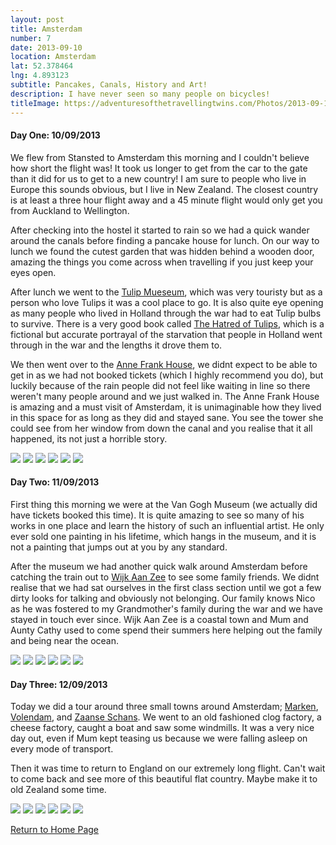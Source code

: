 ```yaml
---
layout: post
title: Amsterdam
number: 7
date: 2013-09-10
location: Amsterdam
lat: 52.378464
lng: 4.893123
subtitle: Pancakes, Canals, History and Art!
description: I have never seen so many people on bicycles!
titleImage: https://adventuresofthetravellingtwins.com/Photos/2013-09-10-Amsterdam/cover-min.JPG
---
```


<h4>Day One: 10/09/2013</h4>

We flew from Stansted to Amsterdam this morning and I couldn't believe how short the flight was! It took us longer to get from the car to the gate than it did for us to get to a new country!
I am sure to people who live in Europe this sounds obvious, but I live in New Zealand. The closest country is at least a three hour flight away and a 45 minute flight would only get you from Auckland to Wellington.

After checking into the hostel it started to rain so we had a quick wander around the canals before finding a pancake house for lunch. On our way to lunch we found the cutest garden that was hidden behind a wooden door, amazing the things you come across when travelling if you just keep your eyes open.

After lunch we went to the <a target="_blank" href="http://www.amsterdamtulipmuseum.com/en/">Tulip Mueseum</a>, which was very touristy but as a person who love Tulips it was a cool place to go. 
It is also quite eye opening as many people who lived in Holland through the war had to eat Tulip bulbs to survive. 
There is a very good book called <a target="_blank" href="http://www.nytimes.com/2007/08/12/books/review/Lappin-t.html">The Hatred of Tulips</a>, which is a fictional but accurate portrayal of the starvation that people in Holland went through in the war and the lengths it drove them to.

We then went over to the <a target="_blank" href="http://www.annefrank.org/en/">Anne Frank House</a>, we didnt expect to be able to get in as we had not booked tickets (which I highly recommend you do), but luckily because of the rain people did not feel like waiting in line so there weren't many people around and we just walked in.
The Anne Frank House is amazing and a must visit of Amsterdam, it is unimaginable how they lived in this space for as long as they did and stayed sane. You see the tower she could see from her window from down the canal and you realise that it all happened, its not just a horrible story. 

<img src="https://adventuresofthetravellingtwins.com/Photos/2013-09-10-Amsterdam/day11-min.JPG" class="image1">
<img src="https://adventuresofthetravellingtwins.com/Photos/2013-09-10-Amsterdam/day12-min.JPG" class="image1">
<img src="https://adventuresofthetravellingtwins.com/Photos/2013-09-10-Amsterdam/day13-min.JPG" class="image1">
<img src="https://adventuresofthetravellingtwins.com/Photos/2013-09-10-Amsterdam/day14-min.JPG" class="image1">
<img src="https://adventuresofthetravellingtwins.com/Photos/2013-09-10-Amsterdam/day15-min.JPG" class="image1">
<img src="https://adventuresofthetravellingtwins.com/Photos/2013-09-10-Amsterdam/day16-min.JPG" class="image1">

<h4>Day Two: 11/09/2013</h4>

First thing this morning we were at the Van Gogh Museum (we actually did have tickets booked this time). It is quite amazing to see so many of his works in one place and learn the history of such an influential artist. He only ever sold one painting in his lifetime, which hangs in the museum, and it is not a painting that jumps out at you by any standard.

After the museum we had another quick walk around Amsterdam before catching the train out to <a target="_blank" href="https://en.wikipedia.org/wiki/Wijk_aan_Zee">Wijk Aan Zee</a> to see some family friends. We didnt realise that we had sat ourselves in the first class section until we got a few dirty looks for talking and obviously not belonging. Our family knows Nico as he was fostered to my Grandmother's family during the war and we have stayed in touch ever since. Wijk Aan Zee is a coastal town and Mum and Aunty Cathy used to come spend their summers here helping out the family and being near the ocean. 

<img src="https://adventuresofthetravellingtwins.com/Photos/2013-09-10-Amsterdam/day21-min.JPG" class="image1">
<img src="https://adventuresofthetravellingtwins.com/Photos/2013-09-10-Amsterdam/day22-min.JPG" class="image1">
<img src="https://adventuresofthetravellingtwins.com/Photos/2013-09-10-Amsterdam/day23-min.JPG" class="image1">
<img src="https://adventuresofthetravellingtwins.com/Photos/2013-09-10-Amsterdam/day24-min.JPG" class="image1">
<img src="https://adventuresofthetravellingtwins.com/Photos/2013-09-10-Amsterdam/day25-min.JPG" class="image1">
<img src="https://adventuresofthetravellingtwins.com/Photos/2013-09-10-Amsterdam/day26-min.JPG" class="image1">

<h4>Day Three: 12/09/2013</h4>

Today we did a tour around three small towns around Amsterdam; <a target="_blank" href="https://www.iamsterdam.com/en/plan-your-trip/day-trips/old-holland/smalltown-harbours/marken">Marken</a>, <a target="_blank" href="https://www.holland.com/global/tourism/destinations/more-destinations/volendam/volendam-3.htm">Volendam</a>, and <a target="_blank" href="https://www.iamsterdam.com/en/plan-your-trip/day-trips/old-holland/industrial-heritage/zaanse-schans">Zaanse Schans</a>. We went to an old fashioned clog factory, a cheese factory, caught a boat and saw some windmills. It was a very nice day out, even if Mum kept teasing us because we were falling asleep on every mode of transport.

Then it was time to return to England on our extremely long flight. Can't wait to come back and see more of this beautiful flat country. Maybe make it to old Zealand some time.

<img src="https://adventuresofthetravellingtwins.com/Photos/2013-09-10-Amsterdam/day31-min.JPG" class="image1">
<img src="https://adventuresofthetravellingtwins.com/Photos/2013-09-10-Amsterdam/day32-min.JPG" class="image1">
<img src="https://adventuresofthetravellingtwins.com/Photos/2013-09-10-Amsterdam/day33-min.JPG" class="image1">
<img src="https://adventuresofthetravellingtwins.com/Photos/2013-09-10-Amsterdam/day34-min.JPG" class="image1">
<img src="https://adventuresofthetravellingtwins.com/Photos/2013-09-10-Amsterdam/day35-min.JPG" class="image1">
<img src="https://adventuresofthetravellingtwins.com/Photos/2013-09-10-Amsterdam/day36-min.JPG" class="image1">

<a href="https://adventuresofthetravellingtwins.com/">Return to Home Page</a>




